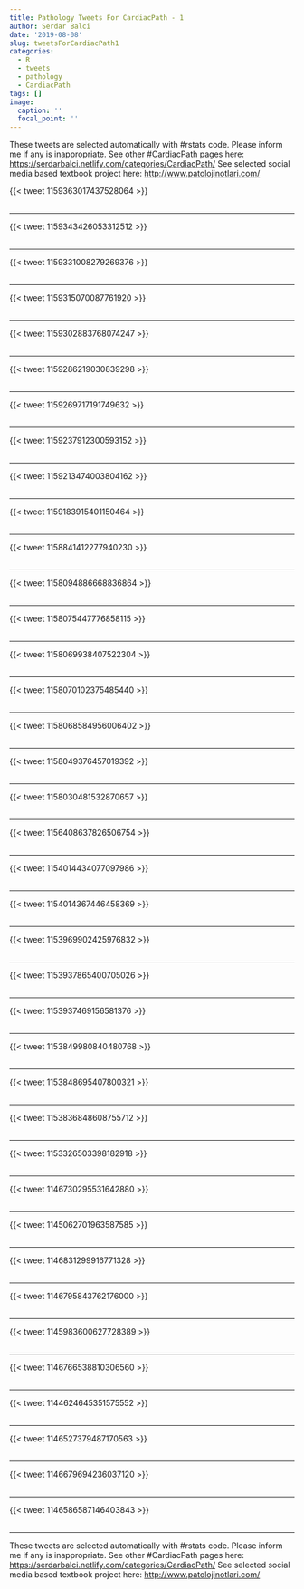 ```yaml
---
title: Pathology Tweets For CardiacPath - 1
author: Serdar Balci
date: '2019-08-08'
slug: tweetsForCardiacPath1
categories:
  - R
  - tweets
  - pathology
  - CardiacPath
tags: []
image:
  caption: ''
  focal_point: ''
---
```



These tweets are selected automatically with #rstats code. Please inform me if any is inappropriate.
See other #CardiacPath pages here: https://serdarbalci.netlify.com/categories/CardiacPath/ 
See selected social media based textbook project here: http://www.patolojinotlari.com/

{{< tweet 1159363017437528064 >}}
<br>
<br>
<hr>
{{< tweet 1159343426053312512 >}}
<br>
<br>
<hr>
{{< tweet 1159331008279269376 >}}
<br>
<br>
<hr>
{{< tweet 1159315070087761920 >}}
<br>
<br>
<hr>
{{< tweet 1159302883768074247 >}}
<br>
<br>
<hr>
{{< tweet 1159286219030839298 >}}
<br>
<br>
<hr>
{{< tweet 1159269717191749632 >}}
<br>
<br>
<hr>
{{< tweet 1159237912300593152 >}}
<br>
<br>
<hr>
{{< tweet 1159213474003804162 >}}
<br>
<br>
<hr>
{{< tweet 1159183915401150464 >}}
<br>
<br>
<hr>
{{< tweet 1158841412277940230 >}}
<br>
<br>
<hr>
{{< tweet 1158094886668836864 >}}
<br>
<br>
<hr>
{{< tweet 1158075447776858115 >}}
<br>
<br>
<hr>
{{< tweet 1158069938407522304 >}}
<br>
<br>
<hr>
{{< tweet 1158070102375485440 >}}
<br>
<br>
<hr>
{{< tweet 1158068584956006402 >}}
<br>
<br>
<hr>
{{< tweet 1158049376457019392 >}}
<br>
<br>
<hr>
{{< tweet 1158030481532870657 >}}
<br>
<br>
<hr>
{{< tweet 1156408637826506754 >}}
<br>
<br>
<hr>
{{< tweet 1154014434077097986 >}}
<br>
<br>
<hr>
{{< tweet 1154014367446458369 >}}
<br>
<br>
<hr>
{{< tweet 1153969902425976832 >}}
<br>
<br>
<hr>
{{< tweet 1153937865400705026 >}}
<br>
<br>
<hr>
{{< tweet 1153937469156581376 >}}
<br>
<br>
<hr>
{{< tweet 1153849980840480768 >}}
<br>
<br>
<hr>
{{< tweet 1153848695407800321 >}}
<br>
<br>
<hr>
{{< tweet 1153836848608755712 >}}
<br>
<br>
<hr>
{{< tweet 1153326503398182918 >}}
<br>
<br>
<hr>
{{< tweet 1146730295531642880 >}}
<br>
<br>
<hr>
{{< tweet 1145062701963587585 >}}
<br>
<br>
<hr>
{{< tweet 1146831299916771328 >}}
<br>
<br>
<hr>
{{< tweet 1146795843762176000 >}}
<br>
<br>
<hr>
{{< tweet 1145983600627728389 >}}
<br>
<br>
<hr>
{{< tweet 1146766538810306560 >}}
<br>
<br>
<hr>
{{< tweet 1144624645351575552 >}}
<br>
<br>
<hr>
{{< tweet 1146527379487170563 >}}
<br>
<br>
<hr>
{{< tweet 1146679694236037120 >}}
<br>
<br>
<hr>
{{< tweet 1146586587146403843 >}}
<br>
<br>
<hr>


These tweets are selected automatically with #rstats code. Please inform me if any is inappropriate.
See other #CardiacPath pages here: https://serdarbalci.netlify.com/categories/CardiacPath/ 
See selected social media based textbook project here: http://www.patolojinotlari.com/
